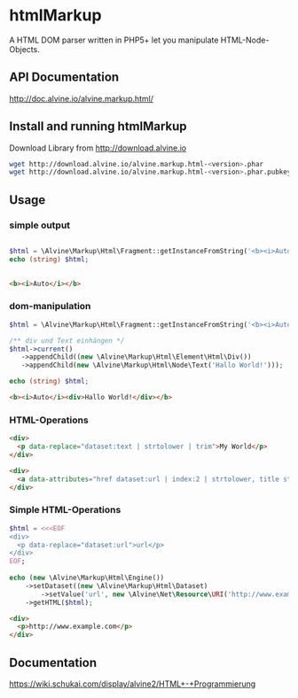 # htmlMarkup
A HTML DOM parser written in PHP5+ let you manipulate HTML-Node-Objects.

## API Documentation

http://doc.alvine.io/alvine.markup.html/

## Install and running htmlMarkup

Download Library from http://download.alvine.io

```bash
wget http://download.alvine.io/alvine.markup.html-<version>.phar
wget http://download.alvine.io/alvine.markup.html-<version>.phar.pubkey
````

## Usage

### simple output

 ```php

$html = \Alvine\Markup\Html\Fragment::getInstanceFromString('<b><i>Auto</i></b>');
echo (string) $html;
    
```

```html
<b><i>Auto</i></b>
```

### dom-manipulation

 ```php
$html = \Alvine\Markup\Html\Fragment::getInstanceFromString('<b><i>Auto</i></b>');
 
/** div und Text einhängen */
$html->current()
    ->appendChild((new \Alvine\Markup\Html\Element\Html\Div())
    ->appendChild(new \Alvine\Markup\Html\Node\Text('Hallo World!')));
 
echo (string) $html;
```

```html
<b><i>Auto</i><div>Hallo World!</div></b>
```

### HTML-Operations

```html
<div>
  <p data-replace="dataset:text | strtolower | trim">My World</p>
</div>
```

```html
<div>
  <a data-attributes="href dataset:url | index:2 | strtolower, title string:Mein Titel | trim">My World</a>
</div>
```

### Simple HTML-Operations

```php
$html = <<<EOF
<div>
  <p data-replace="dataset:url">url</p>
</div>
EOF;
 
echo (new \Alvine\Markup\Html\Engine())
    ->setDataset((new \Alvine\Markup\Html\Dataset)
        ->setValue('url', new \Alvine\Net\Resource\URI('http://www.example.com')))
    ->getHTML($html);
```

```html
<div>
  <p>http://www.example.com</p>
</div>
```

## Documentation

https://wiki.schukai.com/display/alvine2/HTML+-+Programmierung
